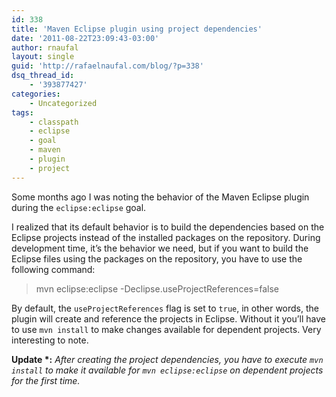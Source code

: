 ```yaml
---
id: 338
title: 'Maven Eclipse plugin using project dependencies'
date: '2011-08-22T23:09:43-03:00'
author: rnaufal
layout: single
guid: 'http://rafaelnaufal.com/blog/?p=338'
dsq_thread_id:
    - '393877427'
categories:
    - Uncategorized
tags:
    - classpath
    - eclipse
    - goal
    - maven
    - plugin
    - project
---
```


Some months ago I was noting the behavior of the Maven Eclipse plugin during the `eclipse:eclipse` goal.

I realized that its default behavior is to build the dependencies based on the Eclipse projects instead of the installed packages on the repository. During development time, it’s the behavior we need, but if you want to build the Eclipse files using the packages on the repository, you have to use the following command:

> mvn eclipse:eclipse -Declipse.useProjectReferences=false

By default, the `useProjectReferences` flag is set to `true`, in other words, the plugin will create and reference the projects in Eclipse. Without it you’ll have to use `mvn install` to make changes available for dependent projects. Very interesting to note.

**Update \*:** *After creating the project dependencies, you have to execute `mvn install` to make it available for `mvn eclipse:eclipse` on dependent projects for the first time.*